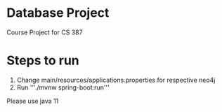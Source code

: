 # Database Project
 Course Project for CS 387

# Steps to run
1. Change main/resources/applications.properties for respective neo4j
2. Run '''./mvnw spring-boot:run'''


Please use java 11